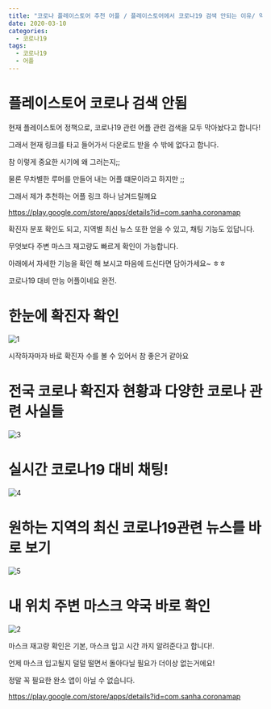 ```yaml
---
title: "코로나 플레이스토어 추천 어플 / 플레이스토어에서 코로나19 검색 안되는 이유/ 약국 마스크 재고량, 입고시간 알려주는 어"
date: 2020-03-10
categories: 
  - 코로나19
tags: 
  - 코로나19
  - 어플
---
```

# 플레이스토어 코로나 검색 안됨 
 현재 플레이스토어 정책으로, 코로나19 관련 어플 관련 검색을 모두 막아놨다고 합니다!
 
 그래서 현재 링크를 타고 들어가서 다운로드 받을 수 밖에 없다고 합니다. 
 
 참 이렇게 중요한 시기에 왜 그러는지;;
 
 물론 무차별한 루머를 만들어 내는 어플 떄문이라고 하지만 ;;
 
 그래서 제가 추천하는 어플 링크 하나 남겨드릴께요
 
 https://play.google.com/store/apps/details?id=com.sanha.coronamap
 
 확진자 분포 확인도 되고, 지역별 최신 뉴스 또한 얻을 수 있고, 채팅 기능도 있답니다.
 
 무엇보다 주변 마스크 재고량도 빠르게 확인이 가능합니다. 
 
 아래에서 자세한 기능을 확인 해 보시고 마음에 드신다면 담아가세요~ ㅎㅎ
 
 코로나19 대비 만능 어플이네요 완전.
 
# 한눈에 확진자 확인
![1](https://user-images.githubusercontent.com/36880919/76506949-535e2080-648f-11ea-9c03-a49a74dc2fb7.png)

시작하자마자 바로 확진자 수를 볼 수 있어서 참 좋은거 같아요 

# 전국 코로나 확진자 현황과 다양한 코로나 관련 사실들
![3](https://user-images.githubusercontent.com/36880919/76506943-50fbc680-648f-11ea-89dc-05dec3c57e64.png)
 
 
# 실시간 코로나19 대비 채팅!
![4](https://user-images.githubusercontent.com/36880919/76506945-522cf380-648f-11ea-80b3-dbb9f801b43e.png)

# 원하는 지역의 최신 코로나19관련 뉴스를 바로 보기
![5](https://user-images.githubusercontent.com/36880919/76506946-52c58a00-648f-11ea-9c8a-2daaf5cd7d08.png)

# 내 위치 주변 마스크 약국 바로 확인
![2](https://user-images.githubusercontent.com/36880919/76506950-535e2080-648f-11ea-89e3-aeb50731774a.png)

마스크 재고량 확인은 기본, 마스크 입고 시간 까지 알려준다고 합니다!. 

언제 마스크 입고될지 덜덜 떨면서 돌아다닐 필요가 더이상 없는거에요!

정말 꼭 필요한 완소 앱이 아닐 수 없습니다.



https://play.google.com/store/apps/details?id=com.sanha.coronamap
